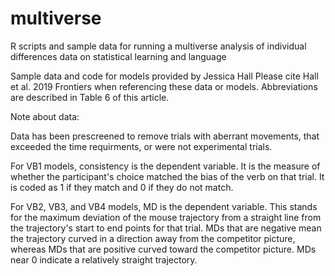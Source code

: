 # multiverse
R scripts and sample data for running a multiverse analysis of individual differences data on statistical learning and language


 Sample data and code for models provided by Jessica Hall
 Please cite Hall et al. 2019 Frontiers when referencing these data or models.
 Abbreviations are described in Table 6 of this article.

Note about data:

Data has been prescreened to remove trials with aberrant movements, that exceeded the time
requirments, or were not experimental trials.

For VB1 models, consistency is the dependent variable. It is the measure of whether the participant's
choice matched the bias of the verb on that trial. It is coded as 1 if they match and 0 if they 
do not match.

For VB2, VB3, and VB4 models, MD is the dependent variable. This stands for the maximum
deviation of the mouse trajectory from a straight line from the trajectory's start to end
points for that trial. MDs that are negative mean the trajectory curved in a direction
away from the competitor picture, whereas MDs that are positive curved toward the competitor 
picture. MDs near 0 indicate a relatively straight trajectory.

